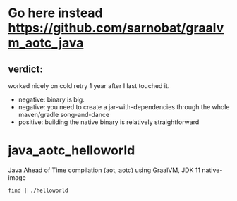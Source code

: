 # Go here instead https://github.com/sarnobat/graalvm_aotc_java

## verdict: 
worked nicely on cold retry 1 year after I last touched it. 

* negative: binary is big.
* negative: you need to create a jar-with-dependencies through the whole maven/gradle song-and-dance 
* positive: building the native binary is relatively straightforward


# java_aotc_helloworld
Java Ahead of Time compilation (aot, aotc) using GraalVM, JDK 11 native-image

    find | ./helloworld

